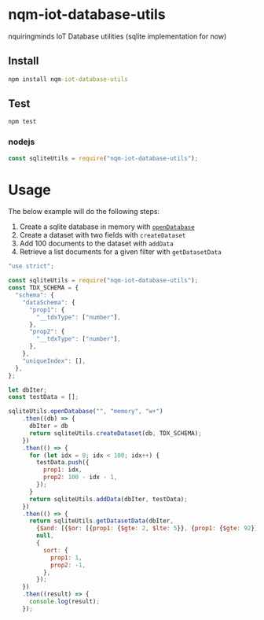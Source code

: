 # nqm-iot-database-utils
nquiringminds IoT Database utilities (sqlite implementation for now)

## Install
```cmd
npm install nqm-iot-database-utils
```

## Test
```cmd
npm test
```

### nodejs
```js
const sqliteUtils = require("nqm-iot-database-utils");
```

# Usage
The below example will do the following steps:
1. Create a sqlite database in memory with [```openDatabase```](./docs/index.html)
2. Create a dataset with two fields with ```createDataset```
3. Add 100 documents to the dataset with ```addData```
4. Retrieve a list documents for a given filter with ```getDatasetData```

```js
"use strict";

const sqliteUtils = require("nqm-iot-database-utils");
const TDX_SCHEMA = {
  "schema": {
    "dataSchema": {
      "prop1": {
        "__tdxType": ["number"],
      },
      "prop2": {
        "__tdxType": ["number"],
      },
    },
    "uniqueIndex": [],
  },
};

let dbIter;
const testData = [];

sqliteUtils.openDatabase("", "memory", "w+")
    .then((db) => {
      dbIter = db
      return sqliteUtils.createDataset(db, TDX_SCHEMA);
    })
    .then(() => {
      for (let idx = 0; idx < 100; idx++) {
        testData.push({
          prop1: idx,
          prop2: 100 - idx - 1,
        });
      }
      return sqliteUtils.addData(dbIter, testData);
    })
    .then(() => {
      return sqliteUtils.getDatasetData(dbIter,
        {$and: [{$or: [{prop1: {$gte: 2, $lte: 5}}, {prop1: {$gte: 92}}]}, {prop2: {$lte: 10}}]},
        null,
        {
          sort: {
            prop1: 1,
            prop2: -1,
          },
        });
    })
    .then((result) => {
      console.log(result);
    });
```